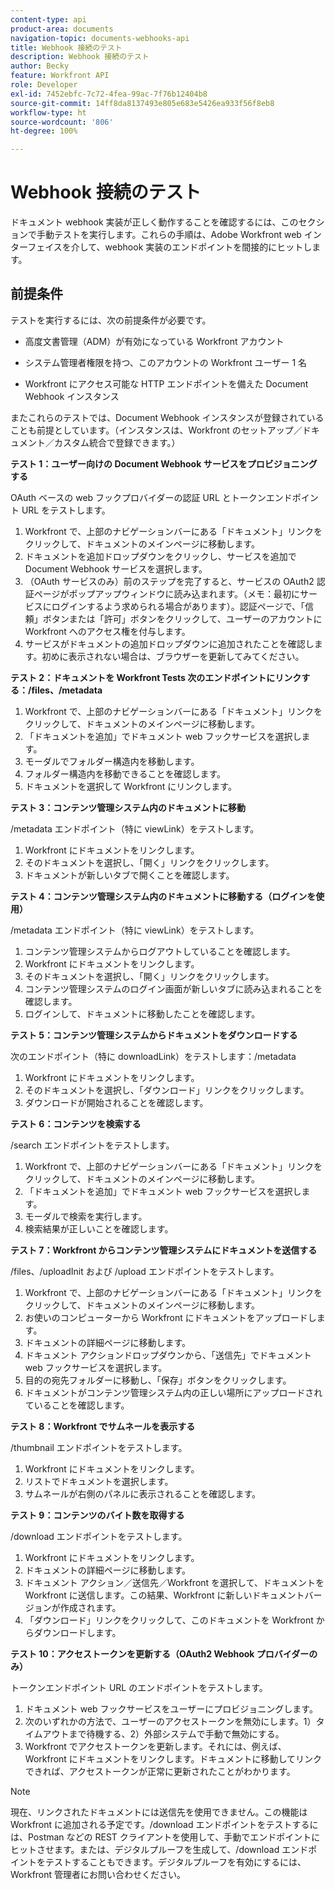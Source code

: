 ```yaml
---
content-type: api
product-area: documents
navigation-topic: documents-webhooks-api
title: Webhook 接続のテスト
description: Webhook 接続のテスト
author: Becky
feature: Workfront API
role: Developer
exl-id: 7452ebfc-7c72-4fea-99ac-7f76b12404b8
source-git-commit: 14ff8da8137493e805e683e5426ea933f56f8eb8
workflow-type: ht
source-wordcount: '806'
ht-degree: 100%

---
```



# Webhook 接続のテスト

ドキュメント webhook 実装が正しく動作することを確認するには、このセクションで手動テストを実行します。これらの手順は、Adobe Workfront web インターフェイスを介して、webhook 実装のエンドポイントを間接的にヒットします。

## 前提条件

テストを実行するには、次の前提条件が必要です。

* 高度文書管理（ADM）が有効になっている Workfront アカウント

* システム管理者権限を持つ、このアカウントの Workfront ユーザー 1 名

* Workfront にアクセス可能な HTTP エンドポイントを備えた Document Webhook インスタンス

またこれらのテストでは、Document Webhook インスタンスが登録されていることも前提としています。（インスタンスは、Workfront のセットアップ／ドキュメント／カスタム統合で登録できます。）

**テスト 1：ユーザー向けの Document Webhook サービスをプロビジョニングする**

OAuth ベースの web フックプロバイダーの認証 URL とトークンエンドポイント URL をテストします。

1. Workfront で、上部のナビゲーションバーにある「ドキュメント」リンクをクリックして、ドキュメントのメインページに移動します。
1. ドキュメントを追加ドロップダウンをクリックし、サービスを追加で Document Webhook サービスを選択します。
1. （OAuth サービスのみ）前のステップを完了すると、サービスの OAuth2 認証ページがポップアップウィンドウに読み込まれます。（メモ：最初にサービスにログインするよう求められる場合があります）。認証ページで、「信頼」ボタンまたは「許可」ボタンをクリックして、ユーザーのアカウントに Workfront へのアクセス権を付与します。
1. サービスがドキュメントの追加ドロップダウンに追加されたことを確認します。初めに表示されない場合は、ブラウザーを更新してみてください。

**テスト 2：ドキュメントを Workfront Tests 次のエンドポイントにリンクする：/files、/metadata**

1. Workfront で、上部のナビゲーションバーにある「ドキュメント」リンクをクリックして、ドキュメントのメインページに移動します。
1. 「ドキュメントを追加」でドキュメント web フックサービスを選択します。
1. モーダルでフォルダー構造内を移動します。
1. フォルダー構造内を移動できることを確認します。
1. ドキュメントを選択して Workfront にリンクします。

**テスト 3：コンテンツ管理システム内のドキュメントに移動**

/metadata エンドポイント（特に viewLink）をテストします。

1. Workfront にドキュメントをリンクします。
1. そのドキュメントを選択し、「開く」リンクをクリックします。
1. ドキュメントが新しいタブで開くことを確認します。

**テスト 4：コンテンツ管理システム内のドキュメントに移動する（ログインを使用）**

/metadata エンドポイント（特に viewLink）をテストします。

1. コンテンツ管理システムからログアウトしていることを確認します。
1. Workfront にドキュメントをリンクします。
1. そのドキュメントを選択し、「開く」リンクをクリックします。
1. コンテンツ管理システムのログイン画面が新しいタブに読み込まれることを確認します。
1. ログインして、ドキュメントに移動したことを確認します。

**テスト 5：コンテンツ管理システムからドキュメントをダウンロードする**

次のエンドポイント（特に downloadLink）をテストします：/metadata

1. Workfront にドキュメントをリンクします。
1. そのドキュメントを選択し、「ダウンロード」リンクをクリックします。
1. ダウンロードが開始されることを確認します。

**テスト 6：コンテンツを検索する**

/search エンドポイントをテストします。

1. Workfront で、上部のナビゲーションバーにある「ドキュメント」リンクをクリックして、ドキュメントのメインページに移動します。
1. 「ドキュメントを追加」でドキュメント web フックサービスを選択します。
1. モーダルで検索を実行します。
1. 検索結果が正しいことを確認します。

**テスト 7：Workfront からコンテンツ管理システムにドキュメントを送信する**

/files、/uploadInit および /upload エンドポイントをテストします。

1. Workfront で、上部のナビゲーションバーにある「ドキュメント」リンクをクリックして、ドキュメントのメインページに移動します。
1. お使いのコンピューターから Workfront にドキュメントをアップロードします。
1. ドキュメントの詳細ページに移動します。
1. ドキュメント アクションドロップダウンから、「送信先」でドキュメント web フックサービスを選択します。
1. 目的の宛先フォルダーに移動し、「保存」ボタンをクリックします。
1. ドキュメントがコンテンツ管理システム内の正しい場所にアップロードされていることを確認します。

**テスト 8：Workfront でサムネールを表示する**

/thumbnail エンドポイントをテストします。

1. Workfront にドキュメントをリンクします。
1. リストでドキュメントを選択します。
1. サムネールが右側のパネルに表示されることを確認します。

**テスト 9：コンテンツのバイト数を取得する**

/download エンドポイントをテストします。

1. Workfront にドキュメントをリンクします。
1. ドキュメントの詳細ページに移動します。
1. ドキュメント アクション／送信先／Workfront を選択して、ドキュメントを Workfront に送信します。この結果、Workfront に新しいドキュメントバージョンが作成されます。
1. 「ダウンロード」リンクをクリックして、このドキュメントを Workfront からダウンロードします。

**テスト 10：アクセストークンを更新する（OAuth2 Webhook プロバイダーのみ）**

トークンエンドポイント URL のエンドポイントをテストします。

1. ドキュメント web フックサービスをユーザーにプロビジョニングします。
1. 次のいずれかの方法で、ユーザーのアクセストークンを無効にします。1）タイムアウトまで待機する、2）外部システムで手動で無効にする。
1. Workfront でアクセストークンを更新します。それには、例えば、Workfront にドキュメントをリンクします。ドキュメントに移動してリンクできれば、アクセストークンが正常に更新されたことがわかります。

>[!NOTE]
>
>現在、リンクされたドキュメントには送信先を使用できません。この機能は Workfront に追加される予定です。/download エンドポイントをテストするには、Postman などの REST クライアントを使用して、手動でエンドポイントにヒットさせます。または、デジタルプルーフを生成して、/download エンドポイントをテストすることもできます。デジタルプルーフを有効にするには、Workfront 管理者にお問い合わせください。
